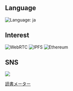 ## Language

![Language: ja](https://img.shields.io/badge/lang-ja-blue)

## Interest

![WebRTC](https://img.shields.io/static/v1?style=for-the-badge&message=WebRTC&color=333333&logo=WebRTC&logoColor=FFFFFF&label=)
![IPFS](https://img.shields.io/static/v1?style=for-the-badge&message=IPFS&color=222222&logo=IPFS&logoColor=65C2CB&label=)
![Ethereum](https://img.shields.io/static/v1?style=for-the-badge&message=Ethereum&color=3C3C3D&logo=Ethereum&logoColor=FFFFFF&label=)

<!-- https://github.com/progfay/shields-with-icon/blob/master/README.md -->

## SNS

<p>
<a href="https://twitter.com/nc163" target="_blank">
<img src="https://img.shields.io/twitter/follow/nc163?style=social">
</a>
</p>
<p>
<a href="https://bookmeter.com/users/593986" target="_blank">
読書メーター
</a>
</p>
